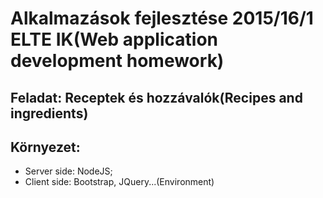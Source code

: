 # Alkalmazások fejlesztése 2015/16/1 ELTE IK(Web application development homework)
## Feladat: Receptek és hozzávalók(Recipes and ingredients)
## Környezet: 
- Server side: NodeJS; 
- Client side: Bootstrap, JQuery...(Environment)

